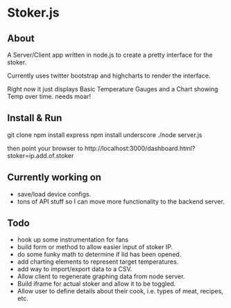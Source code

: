 # Stoker.js

## About

A Server/Client app written in node.js to create a pretty interface for the stoker.

Currently uses twitter bootstrap and highcharts to render the interface.

Right now it just displays Basic Temperature Gauges and a Chart showing Temp over time.   needs moar!

## Install & Run

git clone
npm install express
npm install  underscore
./node server.js

then point your browser to http://localhost:3000/dashboard.html?stoker=ip.add.of.stoker

## Currently working on
* save/load device configs.
* tons of API stuff so I can move more functionality to the backend server.

## Todo

* hook up some instrumentation for fans
* build form or method to allow easier input of stoker IP.
* do some funky math to determine if lid has been opened.
* add charting elements to represent target temperatures.
* add way to import/export data to a CSV.
* Allow client to regenerate graphing data from node server.
* Build iframe for actual stoker and allow it to be toggled.
* Allow user to define details about their cook,  i.e. types of meat,  recipes, etc.